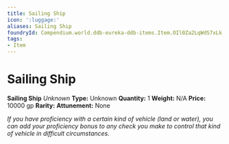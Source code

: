 ```yaml
---
title: Sailing Ship
icon: ':luggage:'
aliases: Sailing Ship
foundryId: Compendium.world.ddb-eureka-ddb-items.Item.OIl0Za2LqWdS7xLk
tags:
- Item
---
```


# Sailing Ship

**Sailing Ship**
_Unknown_
**Type:** Unknown
**Quantity:** 1
**Weight:** N/A
**Price:** 10000 gp
**Rarity:** 
**Attunement:** None

*If you have proficiency with a certain kind of vehicle (land or water), you can add your proficiency bonus to any check you make to control that kind of vehicle in difficult circumstances.*
